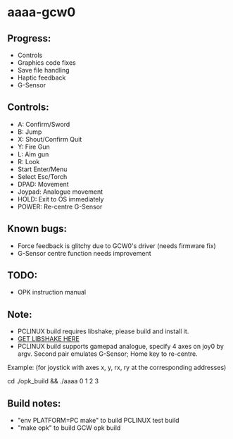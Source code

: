 # aaaa-gcw0
## Progress:
- Controls
- Graphics code fixes
- Save file handling
- Haptic feedback
- G-Sensor

## Controls:
- A: Confirm/Sword
- B: Jump
- X: Shout/Confirm Quit
- Y: Fire Gun
- L: Aim gun
- R: Look
- Start Enter/Menu
- Select Esc/Torch
- DPAD: Movement
- Joypad: Analogue movement
- HOLD: Exit to OS immediately
- POWER: Re-centre G-Sensor

## Known bugs:
- Force feedback is glitchy due to GCW0's driver (needs firmware fix)
- G-Sensor centre function needs improvement

## TODO:
- OPK instruction manual

## Note:
- PCLINUX build requires libshake; please build and install it.
- [GET LIBSHAKE HERE](https://github.com/zear/libShake)
- PCLINUX build supports gamepad analogue, specify 4 axes on joy0 by argv. Second pair emulates G-Sensor; Home key to re-centre.

Example: (for joystick with axes x, y, rx, ry at the corresponding addresses)

cd ./opk_build && ./aaaa 0 1 2 3

## Build notes:
- "env PLATFORM=PC make" to build PCLINUX test build
- "make opk" to build GCW opk build

